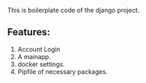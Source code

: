 This is boilerplate code of the django project.

## Features:

1. Account Login
2. A mainapp.
3. docker settings.
4. Pipfile of necessary packages.
